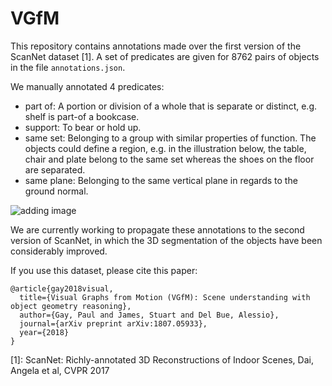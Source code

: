 # VGfM
This repository contains annotations made over the first version of the ScanNet dataset [1]. A set of predicates are given for 8762 pairs of objects in the file `annotations.json`. 


We manually annotated 4 predicates: 
* part of: A portion or division of a whole that is separate or distinct, e.g. shelf is part-of a bookcase.
* support: To bear or hold up. 
* same set: Belonging to a group with similar properties of function. The objects could define a region, e.g. in the illustration below, the table, chair and plate belong to the same set whereas the shoes on the floor are separated.
* same plane: Belonging to the same vertical plane in regards to the ground normal.


![adding image](https://github.com/paulgay/VGfM/blob/master/images/illustration_relations_github.png)



We are currently working to propagate these annotations to the second version of ScanNet, in which the 3D segmentation of the objects have been considerably improved.

If you use this dataset, please cite this paper:
```
@article{gay2018visual,
  title={Visual Graphs from Motion (VGfM): Scene understanding with object geometry reasoning},
  author={Gay, Paul and James, Stuart and Del Bue, Alessio},
  journal={arXiv preprint arXiv:1807.05933},
  year={2018}
}

```





[1]: ScanNet: Richly-annotated 3D Reconstructions of Indoor Scenes, Dai, Angela et al, CVPR 2017


